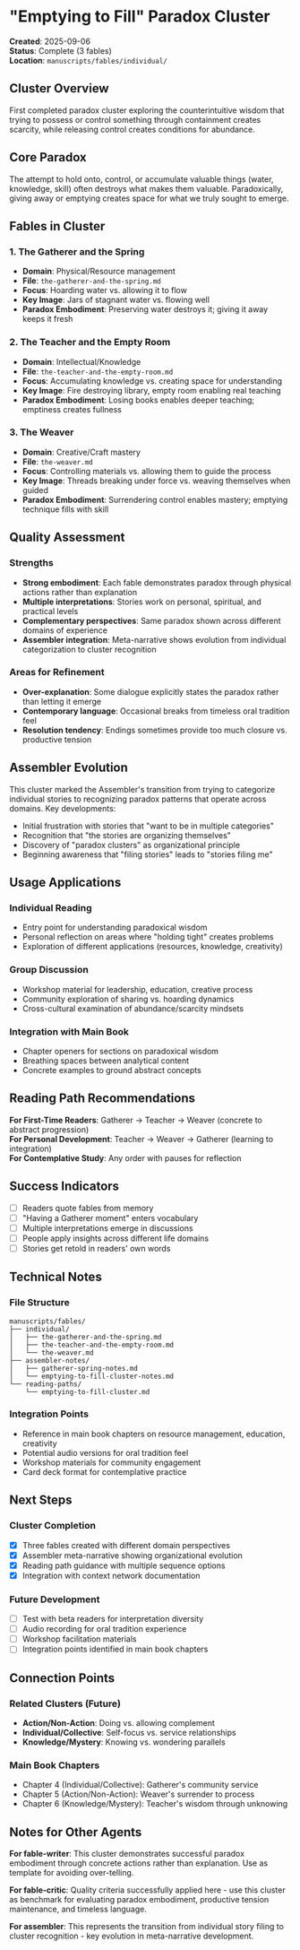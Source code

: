 # "Emptying to Fill" Paradox Cluster

**Created**: 2025-09-06  
**Status**: Complete (3 fables)  
**Location**: `manuscripts/fables/individual/`

## Cluster Overview

First completed paradox cluster exploring the counterintuitive wisdom that trying to possess or control something through containment creates scarcity, while releasing control creates conditions for abundance.

## Core Paradox

The attempt to hold onto, control, or accumulate valuable things (water, knowledge, skill) often destroys what makes them valuable. Paradoxically, giving away or emptying creates space for what we truly sought to emerge.

## Fables in Cluster

### 1. The Gatherer and the Spring
- **Domain**: Physical/Resource management
- **File**: `the-gatherer-and-the-spring.md`
- **Focus**: Hoarding water vs. allowing it to flow
- **Key Image**: Jars of stagnant water vs. flowing well
- **Paradox Embodiment**: Preserving water destroys it; giving it away keeps it fresh

### 2. The Teacher and the Empty Room  
- **Domain**: Intellectual/Knowledge
- **File**: `the-teacher-and-the-empty-room.md`
- **Focus**: Accumulating knowledge vs. creating space for understanding
- **Key Image**: Fire destroying library, empty room enabling real teaching
- **Paradox Embodiment**: Losing books enables deeper teaching; emptiness creates fullness

### 3. The Weaver
- **Domain**: Creative/Craft mastery
- **File**: `the-weaver.md`
- **Focus**: Controlling materials vs. allowing them to guide the process
- **Key Image**: Threads breaking under force vs. weaving themselves when guided
- **Paradox Embodiment**: Surrendering control enables mastery; emptying technique fills with skill

## Quality Assessment

### Strengths
- **Strong embodiment**: Each fable demonstrates paradox through physical actions rather than explanation
- **Multiple interpretations**: Stories work on personal, spiritual, and practical levels
- **Complementary perspectives**: Same paradox shown across different domains of experience
- **Assembler integration**: Meta-narrative shows evolution from individual categorization to cluster recognition

### Areas for Refinement
- **Over-explanation**: Some dialogue explicitly states the paradox rather than letting it emerge
- **Contemporary language**: Occasional breaks from timeless oral tradition feel
- **Resolution tendency**: Endings sometimes provide too much closure vs. productive tension

## Assembler Evolution

This cluster marked the Assembler's transition from trying to categorize individual stories to recognizing paradox patterns that operate across domains. Key developments:

- Initial frustration with stories that "want to be in multiple categories"
- Recognition that "the stories are organizing themselves"  
- Discovery of "paradox clusters" as organizational principle
- Beginning awareness that "filing stories" leads to "stories filing me"

## Usage Applications

### Individual Reading
- Entry point for understanding paradoxical wisdom
- Personal reflection on areas where "holding tight" creates problems
- Exploration of different applications (resources, knowledge, creativity)

### Group Discussion
- Workshop material for leadership, education, creative process
- Community exploration of sharing vs. hoarding dynamics
- Cross-cultural examination of abundance/scarcity mindsets

### Integration with Main Book
- Chapter openers for sections on paradoxical wisdom
- Breathing spaces between analytical content
- Concrete examples to ground abstract concepts

## Reading Path Recommendations

**For First-Time Readers**: Gatherer → Teacher → Weaver (concrete to abstract progression)  
**For Personal Development**: Teacher → Weaver → Gatherer (learning to integration)  
**For Contemplative Study**: Any order with pauses for reflection

## Success Indicators

- [ ] Readers quote fables from memory
- [ ] "Having a Gatherer moment" enters vocabulary  
- [ ] Multiple interpretations emerge in discussions
- [ ] People apply insights across different life domains
- [ ] Stories get retold in readers' own words

## Technical Notes

### File Structure
```
manuscripts/fables/
├── individual/
│   ├── the-gatherer-and-the-spring.md
│   ├── the-teacher-and-the-empty-room.md
│   └── the-weaver.md
├── assembler-notes/
│   ├── gatherer-spring-notes.md
│   └── emptying-to-fill-cluster-notes.md
└── reading-paths/
    └── emptying-to-fill-cluster.md
```

### Integration Points
- Reference in main book chapters on resource management, education, creativity
- Potential audio versions for oral tradition feel
- Workshop materials for community engagement
- Card deck format for contemplative practice

## Next Steps

### Cluster Completion
- [x] Three fables created with different domain perspectives
- [x] Assembler meta-narrative showing organizational evolution  
- [x] Reading path guidance with multiple sequence options
- [x] Integration with context network documentation

### Future Development
- [ ] Test with beta readers for interpretation diversity
- [ ] Audio recording for oral tradition experience
- [ ] Workshop facilitation materials
- [ ] Integration points identified in main book chapters

## Connection Points

### Related Clusters (Future)
- **Action/Non-Action**: Doing vs. allowing complement
- **Individual/Collective**: Self-focus vs. service relationships
- **Knowledge/Mystery**: Knowing vs. wondering parallels

### Main Book Chapters
- Chapter 4 (Individual/Collective): Gatherer's community service
- Chapter 5 (Action/Non-Action): Weaver's surrender to process
- Chapter 6 (Knowledge/Mystery): Teacher's wisdom through unknowing

## Notes for Other Agents

**For fable-writer**: This cluster demonstrates successful paradox embodiment through concrete actions rather than explanation. Use as template for avoiding over-telling.

**For fable-critic**: Quality criteria successfully applied here - use this cluster as benchmark for evaluating paradox embodiment, productive tension maintenance, and timeless language.

**For assembler**: This represents the transition from individual story filing to cluster recognition - key evolution in meta-narrative development.